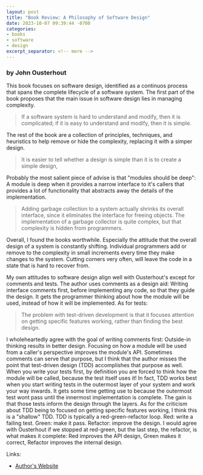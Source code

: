 ```yaml
---
layout: post
title: "Book Review: A Philosophy of Software Design"
date: 2023-10-07 09:39:44 -0700
categories:
- books
- software
- design
excerpt_separator: <!-- more -->
---
```


### by John Ousterhout

This book focuses on software design, identified as a continuos process that spans the complete lifecycle of a software system. The first part of the book proposes that the main issue in software design lies in managing complexity.

> If a software system is hard to understand and modify, then it is complicated; if it is easy to understand and modify, then it is simple.

The rest of the book are a collection of principles, techniques, and heuristics to help remove or hide the complexity, replacing it with a simper design.

> It is easier to tell whether a design is simple than it is to create a simple design,

Probably the most salient piece of advise is that "modules should be deep": A module is deep when it provides a narrow interface to it's callers that provides a lot of functionality that abstracts away the details of the implementation.

> Adding garbage collection to a system actually shrinks its overall interface, since it eliminates the interface for freeing objects. The implementation of a garbage collector is quite complex, but that complexity is hidden from programmers.

Overall, I found the books worthwhile. Especially the attitude that the overall design of a system is constantly shifting. Individual programmers add or remove to the complexity in small increments every time they make changes to the system. Cutting corners very often, will leave the code in a state that is hard to recover from.

My own attitudes to software design align well with Ousterhout's except for comments and tests. The author uses comments as a design aid: Writing interface comments first, before implementing any code, so that they guide the design. It gets the programmer thinking about how the module will be used, instead of how it will be implemented. As for tests:

> The problem with test-driven development is that it focuses attention on getting specific features working, rather than finding the best design.

I wholeheartedly agree with the goal of writing comments first: Outside-in thinking results in better design. Focusing on how a module will be used from a caller's perspective improves the module's API. Sometimes comments can serve that purpose, but I think that the author misses the point that test-driven design (TDD) accomplishes that purpose as well. When you write your tests first, by definition you are forced to think how the module will be called, because the test itself uses it! In fact, TDD works best when you start writing tests in the outermost layer of your system and work your way inwards. It gets some time getting use to because the outermost test wont pass until the innermost implementation is complete. The gain is that those tests inform the design through the layers. As for the criticism about TDD being to focused on getting specific features working, I think this is a "shallow" TDD. TDD is typically a red-green-refactor loop. Red: write a failing test. Green: make it pass. Refactor: improve the design. I would agree with Ousterhout if we stopped at red-green, but the last step, the refactor, is what makes it complete: Red improves the API design, Green makes it correct, Refactor improves the internal design.


Links:
- [Author's Website](https://web.stanford.edu/~ouster/cgi-bin/aposd.php)
